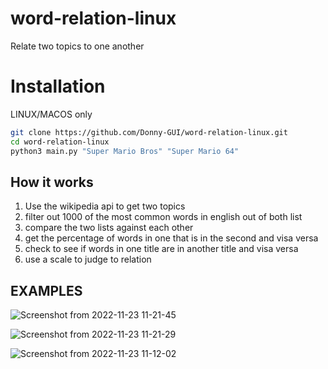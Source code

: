 # word-relation-linux
Relate two topics to one another

# Installation

LINUX/MACOS only

```bash
git clone https://github.com/Donny-GUI/word-relation-linux.git
cd word-relation-linux
python3 main.py "Super Mario Bros" "Super Mario 64"

```
## How it works

1. Use the wikipedia api to get two topics
2. filter out 1000 of the most common words in english out of both list
3. compare the two lists against each other
4. get the percentage of words in one that is in the second and visa versa
5. check to see if words in one title are in another title and visa versa
6. use a scale to judge to relation


## EXAMPLES


![Screenshot from 2022-11-23 11-21-45](https://user-images.githubusercontent.com/108424001/203656729-997a1a6f-02cc-45df-9f50-920723c18714.png)



![Screenshot from 2022-11-23 11-21-29](https://user-images.githubusercontent.com/108424001/203656735-bfe68020-02c4-4d92-93d4-9754c7a8ced5.png)




![Screenshot from 2022-11-23 11-12-02](https://user-images.githubusercontent.com/108424001/203656738-30519786-5e1d-42e6-9e99-d28a9df11115.png)
